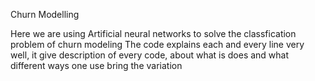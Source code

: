 Churn Modelling 

Here we are using Artificial neural networks to solve the classfication problem of churn modeling 
The code explains each and every line very well, it give description of every code, about what is does and what different ways one use bring the variation 
